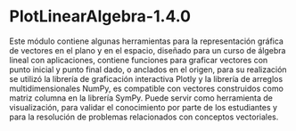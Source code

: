 # PlotLinearAlgebra-1.4.0
Este módulo contiene algunas herramientas para la representación gráfica de vectores en el plano y en el espacio, diseñado para un curso de álgebra lineal con aplicaciones, contiene funciones para graficar vectores con punto inicial y punto final dado, o anclados en el origen, para su realización se utilizó la librería de graficación interactiva Plotly y la librería de arreglos multidimensionales NumPy, es compatible con vectores construidos como matriz columna en la librería SymPy. Puede servir como herramienta de visualización, para validar el conocimiento por parte de los estudiantes y para la resolución de problemas relacionados con conceptos vectoriales.
